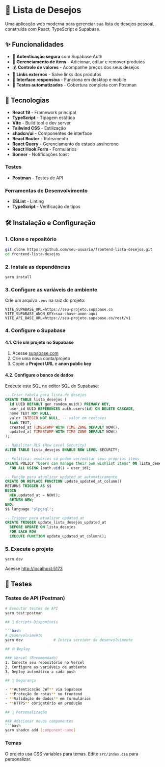# 🎯 Lista de Desejos

Uma aplicação web moderna para gerenciar sua lista de desejos pessoal, construída com React, TypeScript e Supabase.

## ✨ Funcionalidades

- 🔐 **Autenticação segura** com Supabase Auth
- 📝 **Gerenciamento de itens** - Adicionar, editar e remover produtos
- 💰 **Controle de valores** - Acompanhe preços dos seus desejos
- 🔗 **Links externos** - Salve links dos produtos
- 📱 **Interface responsiva** - Funciona em desktop e mobile
- 🧪 **Testes automatizados** - Cobertura completa com Postman

## 🚀 Tecnologias
- **React 19** - Framework principal
- **TypeScript** - Tipagem estática
- **Vite** - Build tool e dev server
- **Tailwind CSS** - Estilização
- **shadcn/ui** - Componentes de interface
- **React Router** - Roteamento
- **React Query** - Gerenciamento de estado assíncrono
- **React Hook Form** - Formulários
- **Sonner** - Notificações toast

### Testes
- **Postman** - Testes de API

### Ferramentas de Desenvolvimento
- **ESLint** - Linting
- **TypeScript** - Verificação de tipos

## 🛠️ Instalação e Configuração

### 1. Clone o repositório
```bash
git clone https://github.com/seu-usuario/frontend-lista-desejos.git
cd frontend-lista-desejos
```

### 2. Instale as dependências
```bash
yarn install
```

### 3. Configure as variáveis de ambiente
Crie um arquivo `.env` na raiz do projeto:

```env
VITE_SUPABASE_URL=https://seu-projeto.supabase.co
VITE_SUPABASE_ANON_KEY=sua-chave-anon-aqui
VITE_API_BASE_URL=https://seu-projeto.supabase.co/rest/v1
```

### 4. Configure o Supabase

#### 4.1. Crie um projeto no Supabase
1. Acesse [supabase.com](https://supabase.com)
2. Crie uma nova conta/projeto
3. Copie a **Project URL** e **anon public key**

#### 4.2. Configure o banco de dados
Execute este SQL no editor SQL do Supabase:

```sql
-- Criar tabela para lista de desejos
CREATE TABLE lista_desejos (
  id UUID DEFAULT gen_random_uuid() PRIMARY KEY,
  user_id UUID REFERENCES auth.users(id) ON DELETE CASCADE,
  nome TEXT NOT NULL,
  valor INTEGER NOT NULL, -- valor em centavos
  link TEXT,
  created_at TIMESTAMP WITH TIME ZONE DEFAULT NOW(),
  updated_at TIMESTAMP WITH TIME ZONE DEFAULT NOW()
);

-- Habilitar RLS (Row Level Security)
ALTER TABLE lista_desejos ENABLE ROW LEVEL SECURITY;

-- Política: usuários só podem ver/editar seus próprios itens
CREATE POLICY "Users can manage their own wishlist items" ON lista_desejos
  FOR ALL USING (auth.uid() = user_id);

-- Função para atualizar updated_at automaticamente
CREATE OR REPLACE FUNCTION update_updated_at_column()
RETURNS TRIGGER AS $$
BEGIN
  NEW.updated_at = NOW();
  RETURN NEW;
END;
$$ language 'plpgsql';

-- Trigger para atualizar updated_at
CREATE TRIGGER update_lista_desejos_updated_at
  BEFORE UPDATE ON lista_desejos
  FOR EACH ROW
  EXECUTE FUNCTION update_updated_at_column();
```

### 5. Execute o projeto
```bash
yarn dev
```

Acesse [http://localhost:5173](http://localhost:5173)

## 🧪 Testes

### Testes de API (Postman)
```bash
# Executar testes de API
yarn test:postman

## 🔧 Scripts Disponíveis

```bash
# Desenvolvimento
yarn dev              # Inicia servidor de desenvolvimento

## 🌐 Deploy

### Vercel (Recomendado)
1. Conecte seu repositório no Vercel
2. Configure as variáveis de ambiente
3. Deploy automático a cada push

## 🔐 Segurança

- **Autenticação JWT** via Supabase
- **Proteção de rotas** no frontend
- **Validação de dados** em formulários
- **HTTPS** obrigatório em produção

## 🎨 Personalização

### Adicionar novos componentes
```bash
yarn shadcn add [component-name]
```

### Temas
O projeto usa CSS variables para temas. Edite `src/index.css` para personalizar.
